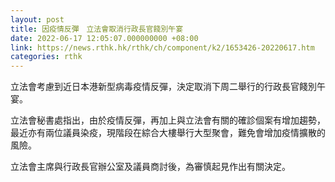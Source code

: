 ```yaml
---
layout: post
title: 因疫情反彈　立法會取消行政長官餞別午宴
date: 2022-06-17 12:05:07.000000000 +08:00
link: https://news.rthk.hk/rthk/ch/component/k2/1653426-20220617.htm
categories: rthk
---
```


立法會考慮到近日本港新型病毒疫情反彈，決定取消下周二舉行的行政長官餞別午宴。

立法會秘書處指出，由於疫情反彈，再加上與立法會有關的確診個案有增加趨勢，最近亦有兩位議員染疫，現階段在綜合大樓舉行大型聚會，難免會增加疫情擴散的風險。

立法會主席與行政長官辦公室及議員商討後，為審慎起見作出有關決定。
